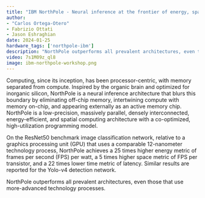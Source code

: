 ```yaml
---
title: "IBM NorthPole - Neural inference at the frontier of energy, space, and time"
author:
- "Carlos Ortega-Otero"
- Fabrizio Ottati
- Jason Eshraghian
date: 2024-01-25
hardware_tags: ['northpole-ibm']
description: "NorthPole outperforms all prevalent architectures, even those that use more-advanced technology processes."
video: 7s1M09z_ql8
image: ibm-northpole-workshop.png
---
```


Computing, since its inception, has been processor-centric, with memory separated from compute. Inspired by the organic brain and optimized for inorganic silicon, NorthPole is a neural inference architecture that blurs this boundary by eliminating off-chip memory, intertwining compute with memory on-chip, and appearing externally as an active memory chip. NorthPole is a low-precision, massively parallel, densely interconnected, energy-efficient, and spatial computing architecture with a co-optimized, high-utilization programming model. 

On the ResNet50 benchmark image classification network, relative to a graphics processing unit (GPU) that uses a comparable 12-nanometer technology process, NorthPole achieves a 25 times higher energy metric of frames per second (FPS) per watt, a 5 times higher space metric of FPS per transistor, and a 22 times lower time metric of latency. Similar results are reported for the Yolo-v4 detection network. 

NorthPole outperforms all prevalent architectures, even those that use more-advanced technology processes.

